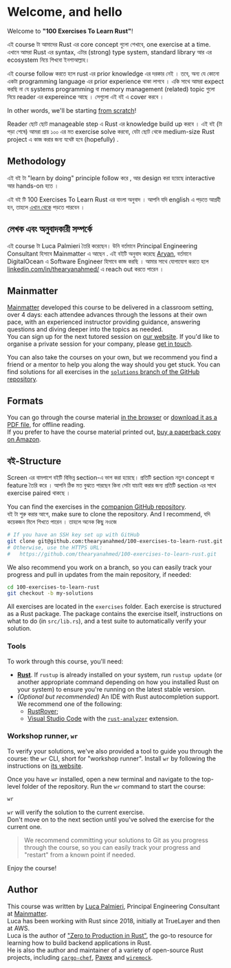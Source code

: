 # Welcome, and hello

Welcome to **"100 Exercises To Learn Rust"**!

এই course টা আমাদের Rust এর core concept গুলো শেখাবে, one exercise at a time.\
এখানে আমরা Rust এর syntax, এটার (strong) type system, standard library আর এর ecosystem নিয়ে শিখবো ইনশাআল্লাহ।

এই course follow করতে হলে rust এর prior knowledge এর দরকার নেই । তবে, অন্য যে কোনো একটা programming language এর prior experience থাকা লাগবে ।
একি সাথে আমরা expect করছি না যে systems programming বা memory management (related) topic গুলো নিয়ে reader এর expereince আছে । সেগুলো এই বই এ cover করবে ।

In other words, we'll be starting <u>from scratch</u>!

Reader ছোট ছোট manageable step এ Rust এর knowledge build up করবে ।
এই বই (টা পড়া শেষে) আমরা প্রায় ১০০ এর মত exercise solve করবো, যেটা ছোট থেকে medium-size Rust project এ কাজ করার জন্য যথেষ্ট হবে (hopefully) .

## Methodology

এই বই টা "learn by doing" principle follow করে , আর design করা হয়েছে interactive আর hands-on হতে ।

<div class="warning">
    এই বই টি 100 Exercises To Learn Rust এর বাংলা অনুবাদ । আপনি যদি english এ পড়তে আগ্রহী হন, তাহলে <a href="https://rust-exercises.com/100-exercises/" target="_blank">এখান থেকে</a> পড়তে পারবেন ।
</div>

## লেখক এবং অনুবাদকারী সম্পর্কে

এই course টা Luca Palmieri তৈরি করেছেন। উনি বর্তমানে Principal Engineering Consultant হিসাবে Mainmatter এ আছেন .
এই বইটি অনুবাদ করেছে <a href="https://thearyanahmed.com/whoami/" target="_blank">Aryan</a>, বর্তমানে DigitalOcean এ Software Engineer হিসাবে কাজ করছি । আমার সাথে যোগাযোগ করতে হলে [linkedin.com/in/thearyanahmed/](https://www.linkedin.com/in/thearyanahmed/) এ reach out করতে পারেন ।


## Mainmatter

[Mainmatter](https://mainmatter.com/rust-consulting/) developed this course
to be delivered in a classroom setting, over 4 days: each attendee advances
through the lessons at their own pace, with an experienced instructor providing
guidance, answering questions and diving deeper into the topics as needed.\
You can sign up for the next tutored session on [our website](https://ti.to/mainmatter/rust-from-scratch-jan-2025).
If you'd like to organise a private session for your company, please [get in touch](https://mainmatter.com/contact/).

You can also take the courses on your own, but we recommend you find a friend or
a mentor to help you along the way should you get stuck. You can
find solutions for all exercises in the
[`solutions` branch of the GitHub repository](https://github.com/thearyanahmed/100-exercises-to-learn-rust/tree/solutions).

## Formats

You can go through the course material [in the browser](https://rust-exercises.com/100-exercises/) or [download it as a PDF file](https://rust-exercises.com/100-exercises-to-learn-rust.pdf), for offline reading.\
If you prefer to have the course material printed out, [buy a paperback copy on Amazon](https://www.amazon.com/dp/B0DJ14KQQG/).

## বই-Structure

Screen এর বামপাশে বইটি বিভিন্ন section-এ ভাগ করা হয়েছে। প্রতিটি section নতুন concept বা feature তৈরি করে । আপনি ঠিক মত বুঝতে পারছেন কিনা সেটা যাচাই করার জন্য প্রতিটি section এর সাথে exercise paired থাকছে ।

You can find the exercises in the
[companion GitHub repository](https://github.com/thearyanahmed/100-exercises-to-learn-rust).\
বই টা শুরু করার আগে, make sure to clone the repository. And I recommend, যদি কয়েকজন মিলে শিখতে পারেন । তাহলে অনেক কিছু নওজে

```bash
# If you have an SSH key set up with GitHub
git clone git@github.com:thearyanahmed/100-exercises-to-learn-rust.git
# Otherwise, use the HTTPS URL:
#   https://github.com/thearyanahmed/100-exercises-to-learn-rust.git
```

We also recommend you work on a branch, so you can easily track your progress and pull
in updates from the main repository, if needed:

```bash
cd 100-exercises-to-learn-rust
git checkout -b my-solutions
```

All exercises are located in the `exercises` folder.
Each exercise is structured as a Rust package.
The package contains the exercise itself, instructions on what to do (in `src/lib.rs`), and a test suite to
automatically verify your solution.

### Tools

To work through this course, you'll need:

- [**Rust**](https://www.rust-lang.org/tools/install).
  If `rustup` is already installed on your system, run `rustup update` (or another appropriate command depending on how you installed Rust on your system) to ensure you're running on the latest stable version.
- _(Optional but recommended)_ An IDE with Rust autocompletion support.
  We recommend one of the following:
  - [RustRover](https://www.jetbrains.com/rust/);
  - [Visual Studio Code](https://code.visualstudio.com) with the [`rust-analyzer`](https://marketplace.visualstudio.com/items?itemName=matklad.rust-analyzer) extension.

### Workshop runner, `wr`

To verify your solutions, we've also provided a tool to guide you through the course: the `wr` CLI, short for "workshop runner".
Install `wr` by following the instructions on [its website](https://mainmatter.github.io/rust-workshop-runner/).

Once you have `wr` installed, open a new terminal and navigate to the top-level folder of the repository.
Run the `wr` command to start the course:


```bash
wr
```

`wr` will verify the solution to the current exercise.\
Don't move on to the next section until you've solved the exercise for the current one.

> We recommend committing your solutions to Git as you progress through the course,
> so you can easily track your progress and "restart" from a known point if needed.

Enjoy the course!

## Author

This course was written by [Luca Palmieri](https://www.lpalmieri.com/), Principal Engineering
Consultant at [Mainmatter](https://mainmatter.com/rust-consulting/).\
Luca has been working with Rust since 2018, initially at TrueLayer and then at AWS.\
Luca is the author of ["Zero to Production in Rust"](https://zero2prod.com),
the go-to resource for learning how to build backend applications in Rust.\
He is also the author and maintainer of a variety of open-source Rust projects, including
[`cargo-chef`](https://github.com/LukeMathWalker/cargo-chef),
[Pavex](https://pavex.dev) and [`wiremock`](https://github.com/LukeMathWalker/wiremock-rs).
